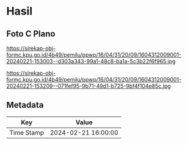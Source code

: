 # Hasil

## Foto C Plano

https://sirekap-obj-formc.kpu.go.id/4b49/pemilu/ppwp/16/04/31/20/09/1604312009001-20240221-153003--d303a343-99a1-48c8-ba1a-5c3b22f6f965.jpg

https://sirekap-obj-formc.kpu.go.id/4b49/pemilu/ppwp/16/04/31/20/09/1604312009001-20240221-153209--071fef95-9b71-49d1-b725-9bf4f104e85c.jpg


## Metadata

| Key        | Value               |
| ---------- | ------------------- |
| Time Stamp | 2024-02-21 16:00:00 |



